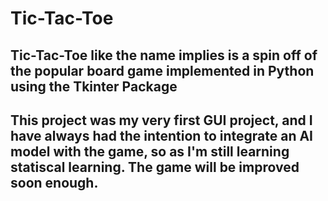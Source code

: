 # Tic-Tac-Toe

## Tic-Tac-Toe like the name implies is a spin off of the popular board game implemented in Python using the Tkinter Package

## This project was my very first GUI project, and I have always had the intention to integrate an AI model with the game, so as I'm still learning statiscal learning. The game will be improved soon enough.

